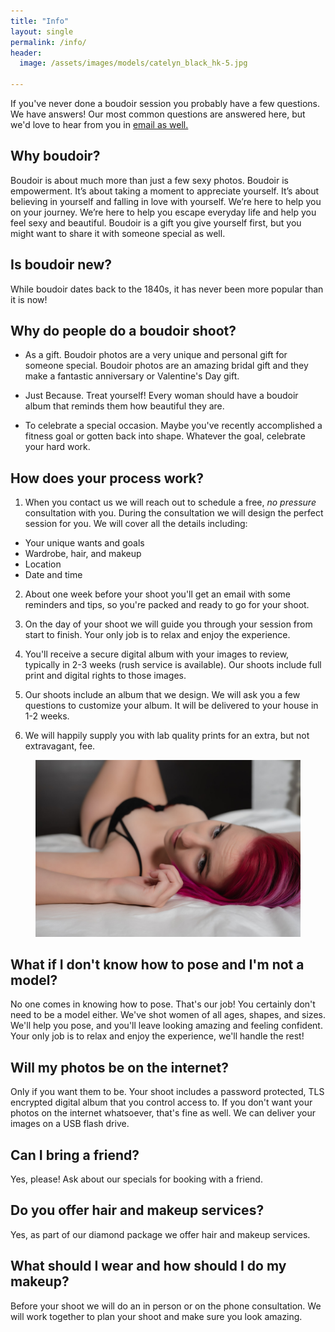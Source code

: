 ```yaml
---
title: "Info"
layout: single
permalink: /info/
header:
  image: /assets/images/models/catelyn_black_hk-5.jpg
  
---
```

If you've never done a boudoir session you probably have a few questions. We have answers! Our most common questions are answered here, but we'd love to hear from you in [email as well.](mailto:sales@mbphotography.net)


## Why boudoir?
Boudoir is about much more than just a few sexy photos. Boudoir is empowerment. It’s about taking a moment to appreciate yourself. It’s about believing in yourself and falling in love with yourself. We’re here to help you on your journey.  We’re here to help you escape everyday life and help you feel sexy and beautiful. Boudoir is a gift you give yourself first, but you might want to share it with someone special as well.

## Is boudoir new?
While boudoir dates back to the 1840s, it has never been more popular than it is now!

## Why do people do a boudoir shoot?
* As a gift. Boudoir photos are a very unique and personal gift for someone special. Boudoir photos are an amazing bridal gift and they make a fantastic anniversary or Valentine's Day gift.  

* Just Because. Treat yourself! Every woman should have a boudoir album that reminds them how beautiful they are.  

* To celebrate a special occasion. Maybe you've recently accomplished a fitness goal or gotten back into shape. Whatever the goal, celebrate your hard work.  

## How does your process work?
1. When you contact us we will reach out to schedule a free, *no pressure* consultation with you. During the consultation we will design the perfect session for you. We will cover all the details including:
* Your unique wants and goals
* Wardrobe, hair, and makeup
* Location
* Date and time

2. About one week before your shoot you'll get an email with some reminders and tips, so you're packed and ready to go for your shoot.

3. On the day of your shoot we will guide you through your session from start to finish. Your only job is to relax and enjoy the experience.

4. You'll receive a secure digital album with your images to review, typically in 2-3 weeks (rush service is available). Our shoots include full print and digital rights to those images.

5. Our shoots include an album that we design. We will ask you a few questions to customize your album.  It will be delivered to your house in 1-2 weeks.

6. We will happily supply you with lab quality prints for an extra, but not extravagant, fee.

<figure class="full">
    <img src="/assets/images/models/catelyn_black_hk-17.jpg">
</figure>

## What if I don't know how to pose and I'm not a model?
No one comes in knowing how to pose. That's our job! You certainly don't need to be a model either.  We've shot women of all ages, shapes, and sizes. We'll help you pose, and you'll leave looking amazing and feeling confident. Your only job is to relax and enjoy the experience, we'll handle the rest! 

## Will my photos be on the internet?
Only if you want them to be. Your shoot includes a password protected, TLS encrypted digital album that you control access to. If you don't want your photos on the internet whatsoever, that's fine as well.  We can deliver your images on a USB flash drive.

## Can I bring a friend?  
Yes, please! Ask about our specials for booking with a friend.

## Do you offer hair and makeup services?
Yes, as part of our diamond package we offer hair and makeup services.

## What should I wear and how should I do my makeup?
Before your shoot we will do an in person or on the phone consultation. We will work together to plan your shoot and make sure you look amazing.






